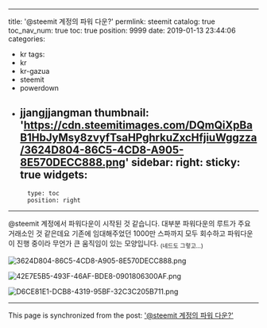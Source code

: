 
---
title: '@steemit 계정의 파워 다운?'
permlink: steemit
catalog: true
toc_nav_num: true
toc: true
position: 9999
date: 2019-01-13 23:44:06
categories:
- kr
tags:
- kr
- kr-gazua
- steemit
- powerdown
- jjangjjangman
thumbnail: 'https://cdn.steemitimages.com/DQmQiXpBaB1HbJyMsy8zvyfTsaHPghrkuZxcHfjiuWggzza/3624D804-86C5-4CD8-A905-8E570DECC888.png'
sidebar:
    right:
        sticky: true
widgets:
    -
        type: toc
        position: right
---


@steemit 계정에서 파워다운이 시작된 것 같습니다. 대부분 파워다운의 루트가 주요 거래소인 것 같은데요 기존에 임대해주었던 1000만 스파까지 모두 회수하고 파워다운이 진행 중이라 무언가 큰 움직임이 있는 모양입니다. <sub>(네드도 그렇고...)</sub>

![3624D804-86C5-4CD8-A905-8E570DECC888.png](https://cdn.steemitimages.com/DQmQiXpBaB1HbJyMsy8zvyfTsaHPghrkuZxcHfjiuWggzza/3624D804-86C5-4CD8-A905-8E570DECC888.png)

![42E7E5B5-493F-46AF-BDE8-0901806300AF.png](https://cdn.steemitimages.com/DQmcckTciL1MR3FVH2zx1pDEgeZ7CXUi7YKSnQHf8zvyEVG/42E7E5B5-493F-46AF-BDE8-0901806300AF.png)

![D6CE81E1-DCB8-4319-95BF-32C3C205B711.png](https://cdn.steemitimages.com/DQmPrsNVZBt54yzC74TerjdGXuPqon88nbghwHbrPitTUMm/D6CE81E1-DCB8-4319-95BF-32C3C205B711.png)

- - -

This page is synchronized from the post: ['@steemit 계정의 파워 다운?'](https://steemit.com/@jaydih/steemit)
